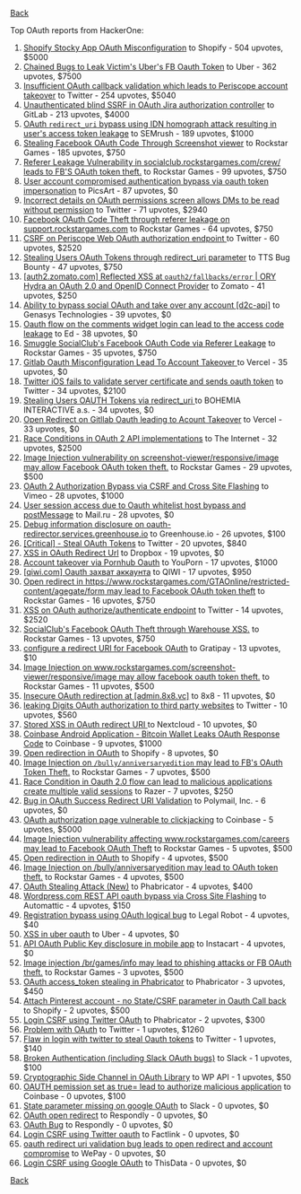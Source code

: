 [Back](../README.md)

Top OAuth reports from HackerOne:

1. [Shopify Stocky App OAuth Misconfiguration](https://hackerone.com/reports/740989) to Shopify - 504 upvotes, $5000
2. [Chained Bugs to Leak Victim's Uber's FB Oauth Token](https://hackerone.com/reports/202781) to Uber - 362 upvotes, $7500
3. [Insufficient OAuth callback validation which leads to Periscope account takeover](https://hackerone.com/reports/110293) to Twitter - 254 upvotes, $5040
4. [Unauthenticated blind SSRF in OAuth Jira authorization controller](https://hackerone.com/reports/398799) to GitLab - 213 upvotes, $4000
5. [OAuth `redirect_uri` bypass using IDN homograph attack resulting in user's access token leakage](https://hackerone.com/reports/861940) to SEMrush - 189 upvotes, $1000
6. [Stealing Facebook OAuth Code Through Screenshot viewer](https://hackerone.com/reports/488269) to Rockstar Games - 185 upvotes, $750
7. [Referer Leakage Vulnerability in  socialclub.rockstargames.com/crew/ leads to FB'S OAuth token theft.](https://hackerone.com/reports/787160) to Rockstar Games - 99 upvotes, $750
8. [User account compromised authentication bypass via oauth token impersonation](https://hackerone.com/reports/739321) to PicsArt - 87 upvotes, $0
9. [Incorrect details on OAuth permissions screen allows DMs to be read without permission](https://hackerone.com/reports/434763) to Twitter - 71 upvotes, $2940
10. [Facebook OAuth Code Theft through referer leakage on support.rockstargames.com](https://hackerone.com/reports/482743) to Rockstar Games - 64 upvotes, $750
11. [CSRF on Periscope Web OAuth authorization endpoint ](https://hackerone.com/reports/215381) to Twitter - 60 upvotes, $2520
12. [Stealing Users OAuth Tokens through redirect_uri parameter](https://hackerone.com/reports/665651) to TTS Bug Bounty - 47 upvotes, $750
13. [[auth2.zomato.com] Reflected XSS at `oauth2/fallbacks/error` | ORY Hydra an OAuth 2.0 and OpenID Connect Provider](https://hackerone.com/reports/456333) to Zomato - 41 upvotes, $250
14. [Ability to bypass social OAuth and take over any account [d2c-api]](https://hackerone.com/reports/729960) to Genasys Technologies - 39 upvotes, $0
15. [Oauth flow on the comments widget login can lead to the access code leakage](https://hackerone.com/reports/292783) to Ed - 38 upvotes, $0
16. [Smuggle SocialClub's Facebook OAuth Code via Referer Leakage](https://hackerone.com/reports/342709) to Rockstar Games - 35 upvotes, $750
17. [Gitlab Oauth Misconfiguration Lead To Account Takeover ](https://hackerone.com/reports/541701) to Vercel - 35 upvotes, $0
18. [Twitter iOS fails to validate server certificate and sends oauth token](https://hackerone.com/reports/168538) to Twitter - 34 upvotes, $2100
19. [Stealing Users OAUTH Tokens via redirect_uri ](https://hackerone.com/reports/405100) to BOHEMIA INTERACTIVE a.s. - 34 upvotes, $0
20. [Open Redirect on Gitllab Oauth leading to Acount Takeover](https://hackerone.com/reports/677617) to Vercel - 33 upvotes, $0
21. [Race Conditions in OAuth 2 API implementations](https://hackerone.com/reports/55140) to The Internet - 32 upvotes, $2500
22. [Image Injection vulnerability on screenshot-viewer/responsive/image may allow Facebook OAuth token theft.](https://hackerone.com/reports/655288) to Rockstar Games - 29 upvotes, $500
23. [OAuth 2 Authorization Bypass via CSRF and Cross Site Flashing](https://hackerone.com/reports/136582) to Vimeo - 28 upvotes, $1000
24. [User session access due to Oauth whitelist host bypass and postMessage](https://hackerone.com/reports/875938) to Mail.ru - 28 upvotes, $0
25. [Debug information disclosure on oauth-redirector.services.greenhouse.io](https://hackerone.com/reports/315205) to Greenhouse.io - 26 upvotes, $100
26. [[Critical] - Steal OAuth Tokens](https://hackerone.com/reports/131202) to Twitter - 20 upvotes, $840
27. [XSS in OAuth Redirect Url](https://hackerone.com/reports/163707) to Dropbox - 19 upvotes, $0
28. [Account takeover via Pornhub Oauth](https://hackerone.com/reports/192648) to YouPorn - 17 upvotes, $1000
29. [[qiwi.com] Oauth захват аккаунта](https://hackerone.com/reports/159507) to QIWI - 17 upvotes, $950
30. [Open redirect in https://www.rockstargames.com/GTAOnline/restricted-content/agegate/form may lead to Facebook OAuth token theft](https://hackerone.com/reports/798121) to Rockstar Games - 16 upvotes, $750
31. [XSS on OAuth authorize/authenticate endpoint](https://hackerone.com/reports/87040) to Twitter - 14 upvotes, $2520
32. [SocialClub's Facebook OAuth Theft through Warehouse XSS.](https://hackerone.com/reports/316948) to Rockstar Games - 13 upvotes, $750
33. [configure a redirect URI for Facebook OAuth](https://hackerone.com/reports/140432) to Gratipay - 13 upvotes, $10
34. [Image Injection on www.rockstargames.com/screenshot-viewer/responsive/image may allow facebook oauth token theft.](https://hackerone.com/reports/497655) to Rockstar Games - 11 upvotes, $500
35. [Insecure OAuth redirection at [admin.8x8.vc]](https://hackerone.com/reports/770548) to 8x8 - 11 upvotes, $0
36. [leaking Digits OAuth authorization to third party websites](https://hackerone.com/reports/166942) to Twitter - 10 upvotes, $560
37. [Stored XSS in OAuth redirect URI ](https://hackerone.com/reports/261138) to Nextcloud - 10 upvotes, $0
38. [Coinbase Android Application - Bitcoin Wallet Leaks OAuth Response Code](https://hackerone.com/reports/5314) to Coinbase - 9 upvotes, $1000
39. [Open redirection in OAuth](https://hackerone.com/reports/405697) to Shopify - 8 upvotes, $0
40. [Image Injection on `/bully/anniversaryedition` may lead to FB's OAuth Token Theft.](https://hackerone.com/reports/659784) to Rockstar Games - 7 upvotes, $500
41. [Race Condition in Oauth 2.0 flow can lead to malicious applications create multiple valid sessions](https://hackerone.com/reports/699112) to Razer - 7 upvotes, $250
42. [Bug in OAuth Success Redirect URI Validation](https://hackerone.com/reports/753547) to Polymail, Inc. - 6 upvotes, $0
43. [OAuth authorization page vulnerable to clickjacking](https://hackerone.com/reports/65825) to Coinbase - 5 upvotes, $5000
44. [Image Injection vulnerability affecting www.rockstargames.com/careers may lead to Facebook OAuth Theft](https://hackerone.com/reports/491654) to Rockstar Games - 5 upvotes, $500
45. [Open redirection in OAuth](https://hackerone.com/reports/55525) to Shopify - 4 upvotes, $500
46. [Image Injection on /bully/anniversaryedition may lead to OAuth token theft.](https://hackerone.com/reports/498358) to Rockstar Games - 4 upvotes, $500
47. [OAuth Stealing Attack (New)](https://hackerone.com/reports/3930) to Phabricator - 4 upvotes, $400
48. [Wordpress.com REST API oauth bypass via Cross Site Flashing](https://hackerone.com/reports/176308) to Automattic - 4 upvotes, $150
49. [Registration bypass using OAuth logical bug](https://hackerone.com/reports/64946) to Legal Robot - 4 upvotes, $40
50. [XSS in uber oauth](https://hackerone.com/reports/131052) to Uber - 4 upvotes, $0
51. [API OAuth Public Key disclosure in mobile app](https://hackerone.com/reports/160120) to Instacart - 4 upvotes, $0
52. [Image injection /br/games/info may lead to phishing attacks or FB OAuth theft.](https://hackerone.com/reports/510388) to Rockstar Games - 3 upvotes, $500
53. [OAuth access_token stealing in Phabricator](https://hackerone.com/reports/3596) to Phabricator - 3 upvotes, $450
54. [Attach Pinterest account - no State/CSRF parameter in Oauth Call back](https://hackerone.com/reports/111218) to Shopify - 2 upvotes, $500
55. [Login CSRF using Twitter OAuth](https://hackerone.com/reports/2228) to Phabricator - 2 upvotes, $300
56. [Problem with OAuth](https://hackerone.com/reports/46485) to Twitter - 1 upvotes, $1260
57. [Flaw in login with twitter to steal Oauth tokens](https://hackerone.com/reports/44492) to Twitter - 1 upvotes, $140
58. [Broken Authentication (including Slack OAuth bugs)](https://hackerone.com/reports/2559) to Slack - 1 upvotes, $100
59. [Cryptographic Side Channel in OAuth Library](https://hackerone.com/reports/31168) to WP API - 1 upvotes, $50
60. [OAUTH pemission set as true= lead to authorize malicious application](https://hackerone.com/reports/87561) to Coinbase - 0 upvotes, $100
61. [State parameter missing on google OAuth](https://hackerone.com/reports/2688) to Slack - 0 upvotes, $0
62. [OAuth open redirect](https://hackerone.com/reports/7900) to Respondly - 0 upvotes, $0
63. [OAuth Bug](https://hackerone.com/reports/9460) to Respondly - 0 upvotes, $0
64. [Login CSRF using Twitter oauth](https://hackerone.com/reports/13555) to Factlink - 0 upvotes, $0
65. [oauth redirect uri validation bug leads to open redirect and account compromise](https://hackerone.com/reports/20661) to WePay - 0 upvotes, $0
66. [Login CSRF using Google OAuth](https://hackerone.com/reports/118737) to ThisData - 0 upvotes, $0


[Back](../README.md)